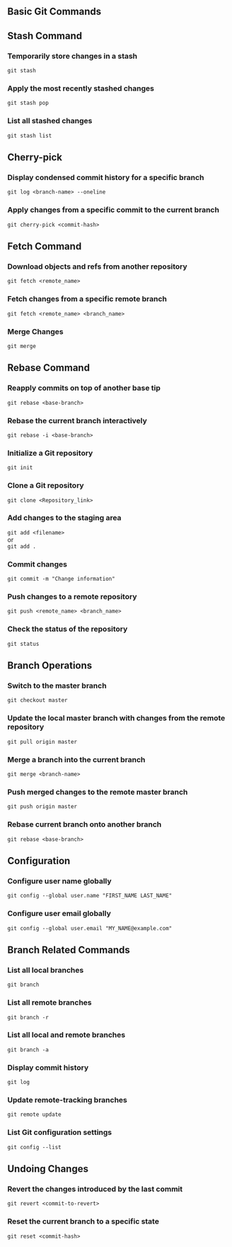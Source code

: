 
## Basic Git Commands


## Stash Command

### Temporarily store changes in a stash
`git stash`

### Apply the most recently stashed changes
`git stash pop`

### List all stashed changes
`git stash list`

## Cherry-pick

### Display condensed commit history for a specific branch
`git log <branch-name> --oneline`

### Apply changes from a specific commit to the current branch
`git cherry-pick <commit-hash>`

## Fetch Command

### Download objects and refs from another repository
`git fetch <remote_name>`

### Fetch changes from a specific remote branch
`git fetch <remote_name> <branch_name>`

### Merge Changes
`git merge`

## Rebase Command

### Reapply commits on top of another base tip
`git rebase <base-branch>`

### Rebase the current branch interactively
`git rebase -i <base-branch>`

### Initialize a Git repository
`git init`

### Clone a Git repository
`git clone <Repository_link>`

### Add changes to the staging area
`git add <filename>`  
or  
`git add .`

### Commit changes
`git commit -m "Change information"`

### Push changes to a remote repository
`git push <remote_name> <branch_name>`

### Check the status of the repository
`git status`

## Branch Operations

### Switch to the master branch
`git checkout master`

### Update the local master branch with changes from the remote repository
`git pull origin master`

### Merge a branch into the current branch
`git merge <branch-name>`

### Push merged changes to the remote master branch
`git push origin master`

### Rebase current branch onto another branch
`git rebase <base-branch>`

## Configuration

### Configure user name globally
`git config --global user.name "FIRST_NAME LAST_NAME"`

### Configure user email globally
`git config --global user.email "MY_NAME@example.com"`

## Branch Related Commands

### List all local branches
`git branch`

### List all remote branches
`git branch -r`

### List all local and remote branches
`git branch -a`

### Display commit history
`git log`

### Update remote-tracking branches
`git remote update`

### List Git configuration settings
`git config --list`

## Undoing Changes

### Revert the changes introduced by the last commit
`git revert <commit-to-revert>`

### Reset the current branch to a specific state
`git reset <commit-hash>`


